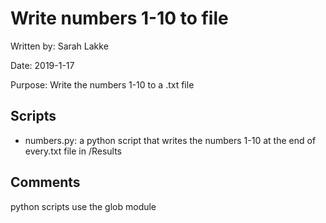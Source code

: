 # Write numbers 1-10 to file

Written by: Sarah Lakke

Date: 2019-1-17

Purpose: Write the numbers 1-10 to a .txt file


## Scripts
* numbers.py: a python script that writes the numbers 1-10 at the
end of every.txt file in /Results

## Comments 
python scripts use the glob module
